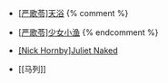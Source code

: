 * [\[严歌苓\]天浴](./tianyu.md)
{% comment %}
* [\[严歌苓\]少女小渔](./shaonvxiaoyu.md)
{% endcomment %}
* [\[Nick Hornby\]Juliet Naked](./juliet_naked.md)

* [\[马列\]]
